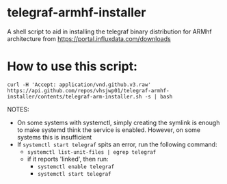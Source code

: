 # telegraf-armhf-installer
A shell script to aid in installing the telegraf binary distribution for ARMhf architecture from https://portal.influxdata.com/downloads

# How to use this script:
~~~~
curl -H 'Accept: application/vnd.github.v3.raw' https://api.github.com/repos/vhsjwp01/telegraf-armhf-installer/contents/telegraf-arm-installer.sh -s | bash
~~~~

NOTES:
- On some systems with systemctl, simply creating the symlink is enough to make systemd think the service is enabled.  However, on some systems this is insufficient
- If ``systemctl start telegraf`` spits an error, run the following command:
  - ``systemctl list-unit-files | egrep telegraf``
  - if it reports 'linked', then run:
    - ``systemctl enable telegraf``
    - ``systemctl start telegraf``

